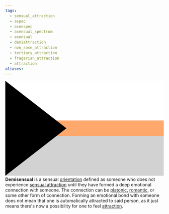 ```yaml
---
tags:
  - sensual_attraction
  - aspec
  - asenspec
  - asensual_spectrum
  - asensual
  - demiattraction
  - non_rose_attraction
  - tertiary_attraction
  - fragarian_attraction
  - attraction
aliases: 
---
```

![demisensual.png](../../images/demisensual.png)  
**Demisensual** is a sensual [orientation](https://lgbtqia.wiki/wiki/Orientation "Orientation") defined as someone who does not experience [sensual attraction](https://lgbtqia.wiki/wiki/Sensual_Attraction "Sensual Attraction") until they have formed a deep emotional connection with someone. The connection can be [platonic](https://lgbtqia.wiki/wiki/Platonic_Attraction "Platonic Attraction"), [romantic](https://lgbtqia.wiki/wiki/Romantic_Attraction "Romantic Attraction"), or some other form of connection. Forming an emotional bond with someone does not mean that one is automatically attracted to said person, as it just means there's now a possibility for one to feel [attraction](https://lgbtqia.wiki/wiki/Attraction "Attraction").
